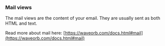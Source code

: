 ### Mail views

The mail views are the content of your email. They are usually sent as both HTML and text.

Read more about mail here:
[https://waveorb.com/docs.html#mail](https://waveorb.com/docs.html#mail)
